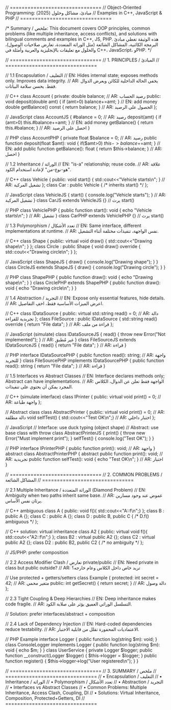 // ===============================
// Object-Oriented Programming: مبادئ، مشاكل وحلول (2025)
// Examples in C++, JavaScript & PHP
// ===============================

/*
Summary / ملخص:
This document covers OOP principles, common problems (like multiple inheritance, access conflicts), and solutions with bilingual comments and examples in C++, JS, PHP.
هذه الوثيقة تغطي مبادئ البرمجة الكائنية، المشاكل الشائعة (مثل الوراثة المتعددة، تعارض صلاحيات الوصول)، والحلول مع تعليقات بالإنجليزية والعربية وأمثلة في C++، JavaScript، وPHP.
*/

// ===============================
// 1. PRINCIPLES / المبادئ
// ===============================

// 1.1 Encapsulation / التغليف
// EN: Hides internal state; exposes methods only. Improves data integrity.
// AR: يخفي الحالة الداخلية للكائن ويعرض الدوال فقط. يحسن سلامة البيانات.

// C++
class Account {
private:
    double balance;          // AR: رصيد الحساب
public:
    void deposit(double amt) { if (amt>0) balance+=amt; } // EN: add money
    double getBalance() const { return balance; }         // AR: الحصول على الرصيد
};

// JavaScript
class AccountJS {
    #balance = 0;            // AR: رصيد
    deposit(amt) { if (amt>0) this.#balance+=amt; } // EN: add money
    getBalance() { return this.#balance; }         // AR: احصل على الرصيد
}

// PHP
class AccountPHP {
    private float $balance = 0;                     // AR: رصيد
    public function deposit(float $amt): void { if($amt>0) $this->balance+=$amt; } // EN: add
    public function getBalance(): float { return $this->balance; }               // AR: احصل
}


// 1.2 Inheritance / الوراثة
// EN: "is-a" relationship; reuse code.
// AR: علاقة "هو-نوع-من" لإعادة استخدام الكود.

// C++
class Vehicle {
public:
    void start() { std::cout<<"Vehicle starts\n"; } // AR: تشغيل المركبة
};
class Car : public Vehicle { /* inherits start() */ };

// JavaScript
class VehicleJS {
    start() { console.log("Vehicle starts"); }   // AR: تشغيل المركبة
}
class CarJS extends VehicleJS {}                    // يرث start()

// PHP
class VehiclePHP {
    public function start(): void { echo "Vehicle starts\n"; } // AR: تشغيل
}
class CarPHP extends VehiclePHP {}                    // يرث start()


// 1.3 Polymorphism / تعدد الأشكال
// EN: Same interface, different implementations at runtime.
// AR: نفس الواجهة، تنفيذات مختلفة أثناء التشغيل.

// C++
class Shape {
public:
    virtual void draw() { std::cout<<"Drawing shape\n"; }
};
class Circle : public Shape {
    void draw() override { std::cout<<"Drawing circle\n"; }
};

// JavaScript
class ShapeJS {
    draw() { console.log("Drawing shape"); }
}
class CircleJS extends ShapeJS {
    draw() { console.log("Drawing circle"); }
}

// PHP
class ShapePHP {
    public function draw(): void { echo "Drawing shape\n"; }
}
class CirclePHP extends ShapePHP {
    public function draw(): void { echo "Drawing circle\n"; }
}


// 1.4 Abstraction / التجريد
// EN: Expose only essential features, hide details.
// AR: اعرض الميزات الأساسية فقط، اخفِ التفاصيل.

// C++
class IDataSource {
public:
    virtual std::string read() = 0;              // AR: دالة تجريدية للقراءة
};
class FileSource : public IDataSource {
    std::string read() override { return "File data"; } // AR: قراءة من ملف
};

// JavaScript (simulate)
class IDataSourceJS {
    read() { throw new Error("Not implemented"); }        // AR: غير مُطبق
}
class FileSourceJS extends IDataSourceJS {
    read() { return "File data"; }                        // AR: قراءة
}

// PHP
interface IDataSourcePHP {
    public function read(): string;                           // AR: واجهة للتجريد
}
class FileSourcePHP implements IDataSourcePHP {
    public function read(): string { return "File data"; }  // AR: قراءة
}


// 1.5 Interfaces vs Abstract Classes
// EN: Interface declares methods only; Abstract can have implementations.
// AR: الواجهة فقط تعلن عن الدوال، الكلاس المجرد يمكن أن يحتوي على تنفيذات.

// C++ (simulate interface)
class IPrinter {
public:
    virtual void print() = 0;                    // AR: واجهة طباعة
};

// Abstract class
class AbstractPrinter {
public:
    virtual void print() = 0;                    // AR: دالة مطلقة
    void selfTest() { std::cout<<"Test OK\n";} // AR: اختبار داخلي
};

// JavaScript
// Interface: use duck typing (object shape)
// Abstract: use base class with throw
class AbstractPrinterJS {
    print() { throw new Error("Must implement print"); }
    selfTest() { console.log("Test OK"); }
}

// PHP
interface IPrinterPHP {
    public function print(): void;               // AR: واجهة
}
abstract class AbstractPrinterPHP {
    abstract public function print(): void;      // AR: تجريدية
    public function selfTest(): void { echo "Test OK\n"; } // AR: اختبار
}


// ===============================
// 2. COMMON PROBLEMS / المشاكل الشائعة
// ===============================

// 2.1 Multiple Inheritance / الوراثة المتعددة (Diamond Problem)
// EN: Ambiguity when two paths inherit same base.
// AR: غموض عند وجود مسارين يرثان نفس الأساس.

// C++ ambiguous
class A { public: void f(){ std::cout<<"A::f\n";} };
class B : public A {};
class C : public A {};
class D : public B, public C { /* D.f() ambiguous */ };

// C++ solution: virtual inheritance
class A2 { public: virtual void f(){ std::cout<<"A2::f\n";} };
class B2 : virtual public A2 {};
class C2 : virtual public A2 {};
class D2 : public B2, public C2 { /* no ambiguity */ };

// JS/PHP: prefer composition


// 2.2 Access Modifier Clash / تعارض private/public
// EN: Need private in class but public outside?
// AR: تريد خاص داخل الكلاس وعام خارجه؟

// Use protected + getters/setters
class Example {
protected:
    int secret = 42;                      // AR: متغير محمي
public:
    int getSecret() { return secret; }    // AR: دالة وصول
};


// 2.3 Tight Coupling & Deep Hierarchies
// EN: Deep inheritance makes code fragile.
// AR: التسلسل الوراثي العميق يؤثر على صلابة الكود.

// Solution: prefer interfaces/abstract + composition

// 2.4 Lack of Dependency Injection
// EN: Hard-coded dependencies reduce testability.
// AR: الاعتماديات المحفورة تقلل من قابلية الاختبار.

// PHP Example
interface Logger { public function log(string $m): void; }
class ConsoleLogger implements Logger {
    public function log(string $m): void { echo $m; }
}
class UserService {
    private Logger $logger;
    public function __construct(Logger $logger) { $this->logger = $logger; }
    public function register() { $this->logger->log("User registered\n"); }
}


// ===============================
// 3. SUMMARY / ملخص
// ===============================
// • Encapsulation / التغليف
// • Inheritance / الوراثة
// • Polymorphism / تعدد الأشكال
// • Abstraction / التجريد
// • Interfaces vs Abstract Classes
// • Common Problems: Multiple Inheritance, Access Clash, Coupling, DI
// • Solutions: Virtual Inheritance, Composition, Protected+Getters, DI
// ===============================
